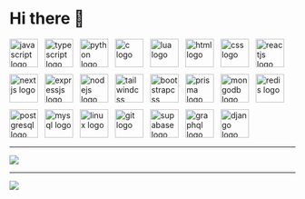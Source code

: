 # Hi there 👋

<p align="left" style="display:flex; gap:12px; flex-wrap:wrap; margin-bottom:16px;">
  <img src="https://skillicons.dev/icons?i=js" height="50" alt="javascript logo" />
  <img src="https://skillicons.dev/icons?i=ts" height="50" alt="typescript logo" />
  <img src="https://skillicons.dev/icons?i=python" height="50" alt="python logo" />
  <img src="https://skillicons.dev/icons?i=c" height="50" alt="c logo" />
  <img src="https://skillicons.dev/icons?i=lua" height="50" alt="lua logo" />
  <img src="https://skillicons.dev/icons?i=html" height="50" alt="html logo" />
  <img src="https://skillicons.dev/icons?i=css" height="50" alt="css logo" />
  <img src="https://skillicons.dev/icons?i=react" height="50" alt="reactjs logo" />
  <img src="https://skillicons.dev/icons?i=nextjs" height="50" alt="nextjs logo" />
  <img src="https://skillicons.dev/icons?i=express" height="50" alt="expressjs logo" />
  <img src="https://skillicons.dev/icons?i=nodejs" height="50" alt="nodejs logo" />
  <img src="https://skillicons.dev/icons?i=tailwind" height="50" alt="tailwindcss logo" />
  <img src="https://skillicons.dev/icons?i=bootstrap" height="50" alt="bootstrapcss logo" />
  <img src="https://skillicons.dev/icons?i=prisma" height="50" alt="prisma logo" />
  <img src="https://skillicons.dev/icons?i=mongodb" height="50" alt="mongodb logo" />
  <img src="https://skillicons.dev/icons?i=redis" height="50" alt="redis logo" />
  <img src="https://skillicons.dev/icons?i=postgres" height="50" alt="postgresql logo" />
  <img src="https://skillicons.dev/icons?i=mysql" height="50" alt="mysql logo" />
  <img src="https://skillicons.dev/icons?i=linux" height="50" alt="linux logo" />
  <img src="https://skillicons.dev/icons?i=git" height="50" alt="git logo" />
  <img src="https://skillicons.dev/icons?i=supabase" height="50" alt="supabase logo" />
  <img src="https://skillicons.dev/icons?i=graphql" height="50" alt="graphql logo" />
  <img src="https://skillicons.dev/icons?i=django" height="50" alt="django logo" />
</p>


--- 

![](https://github-readme-stats.vercel.app/api/top-langs/?username=Boldchingis&theme=apprentice&hide_border=false&include_all_commits=false&count_private=false&layout=compact)

---

<center>
  <img
    style="margin: 0 auto; display: block"
    src="https://contribution.catsjuice.com/_/Boldchingis?chart=3dbar&gap=0.6&scale=2&flatten=2&animation=wave&animation_duration=4&animation_delay=0.06&animation_amplitude=24&animation_frequency=0.1&animation_wave_center=0_3&format=svg&weeks=30&theme=green"
  />
</center>
